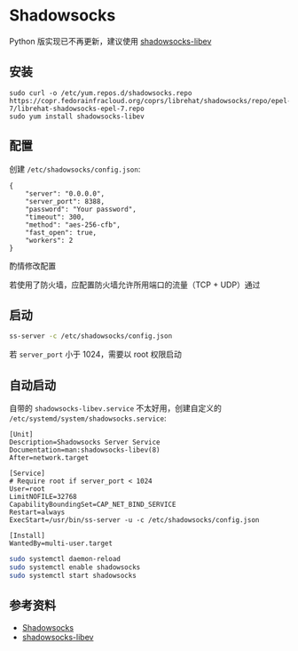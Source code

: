 # Shadowsocks

Python 版实现已不再更新，建议使用 [shadowsocks-libev](https://github.com/shadowsocks/shadowsocks-libev)

## 安装

```base
sudo curl -o /etc/yum.repos.d/shadowsocks.repo https://copr.fedorainfracloud.org/coprs/librehat/shadowsocks/repo/epel-7/librehat-shadowsocks-epel-7.repo
sudo yum install shadowsocks-libev
```

## 配置

创建 `/etc/shadowsocks/config.json`:

```
{
    "server": "0.0.0.0",
    "server_port": 8388,
    "password": "Your password",
    "timeout": 300,
    "method": "aes-256-cfb",
    "fast_open": true,
    "workers": 2
}
```

酌情修改配置

若使用了防火墙，应配置防火墙允许所用端口的流量（TCP + UDP）通过

## 启动

```bash
ss-server -c /etc/shadowsocks/config.json
```

若 `server_port` 小于 1024，需要以 root 权限启动

## 自动启动

自带的 `shadowsocks-libev.service` 不太好用，创建自定义的 `/etc/systemd/system/shadowsocks.service`:

```
[Unit]
Description=Shadowsocks Server Service
Documentation=man:shadowsocks-libev(8)
After=network.target

[Service]
# Require root if server_port < 1024
User=root
LimitNOFILE=32768
CapabilityBoundingSet=CAP_NET_BIND_SERVICE
Restart=always
ExecStart=/usr/bin/ss-server -u -c /etc/shadowsocks/config.json

[Install]
WantedBy=multi-user.target
```

```bash
sudo systemctl daemon-reload
sudo systemctl enable shadowsocks
sudo systemctl start shadowsocks
```

## 参考资料

* [Shadowsocks](https://shadowsocks.org/)
* [shadowsocks-libev](https://github.com/shadowsocks/shadowsocks-libev)
